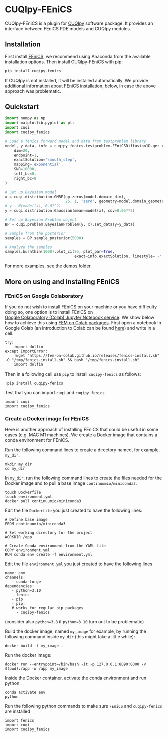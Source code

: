 # CUQIpy-FEniCS
CUQIpy-FEniCS is a plugin for [CUQIpy](https://github.com/CUQI-DTU/CUQIpy) software package. It provides an interface between FEniCS PDE models and CUQIpy modules.

## Installation
First install [FEniCS](https://fenicsproject.org/download/archive/), we 
recommend using Anaconda from the available installation options. Then install 
CUQIpy-FEniCS with pip:
```bash
pip install cuqipy-fenics
```
If CUQIpy is not installed, it will be installed automatically. We provide 
[additional information about FEniCS installation](#fenics_install), below,
in case the above approach was problematic. 

## Quickstart
```python
import numpy as np
import matplotlib.pyplot as plt
import cuqi
import cuqipy_fenics

# Load a fenics forward model and data from testproblem library
model, y_data, info = cuqipy_fenics.testproblem.FEniCSDiffusion1D.get_components(
    dim=20,
    endpoint=1,
    exactSolution='smooth_step',
    mapping='exponential',
    SNR=10000,
    left_bc=0,
    right_bc=8
)

# Set up Bayesian model
x = cuqi.distribution.GMRF(np.zeros(model.domain_dim),
                           25, 1, 'zero', geometry=model.domain_geometry)
# y ~ N(model(x), 0.01^2)
y = cuqi.distribution.Gaussian(mean=model(x), cov=0.05**2)

# Set up Bayesian Problem object
BP = cuqi.problem.BayesianProblem(y, x).set_data(y=y_data)

# Sample from the posterior
samples = BP.sample_posterior(5000)

# Analyze the samples
samples.burnthin(1000).plot_ci(95, plot_par=True,
                               exact=info.exactSolution, linestyle='-', marker='.')
```

For more examples, see the [demos](demos) folder.

<a id="fenics_install"></a>
## More on using and installing FEniCS


### FEniCS on Google Colaboratory

If you do not wish to install FEniCS on your machine or you have difficulty 
doing so, one option is to install FEniCS on  
[Google Colaboratory (Colab) Jupyter Notebook service](https://colab.google). 
We show below how to achieve this using 
[FEM on Colab packages](https://fem-on-colab.github.io/index.html). 
First open a notebook in Google Colab (an introduction to Colab can be found
[here](https://colab.research.google.com/?utm_source=scs-index#scrollTo=GJBs_flRovLc))
and write in a cell:


```
try:
    import dolfin
except ImportError:
    !wget "https://fem-on-colab.github.io/releases/fenics-install.sh" -O "/tmp/fenics-install.sh" && bash "/tmp/fenics-install.sh"
    import dolfin
```
Then in a following cell use `pip` to install `cuqipy-fenics` as follows:

```
!pip install cuqipy-fenics
```
Test that you can import `cuqi` and  `cuqipy_fenics` 

```
import cuqi
import cuqipy_fenics
```

### Create a Docker image for FEniCS 
Here is another approach of installing FEniCS that could be useful in
some cases (e.g. MAC M1 machines). We create a Docker image that contains a 
conda environment for FEniCS.

Run the following command lines to create a directory named, for example,
`my_dir`.


```
mkdir my_dir
cd my_dir
```

In `my_dir`, run the following command lines to create the files needed for the 
Docker image and to pull a base image `continuumio/miniconda3`.

```
touch Dockerfile
touch environment.yml
docker pull continuumio/miniconda3
```

Edit the file `Dockerfile` you just created to have the following lines: 
```
# Define base image
FROM continuumio/miniconda3
 
# Set working directory for the project
WORKDIR /app
 
# Create Conda environment from the YAML file
COPY environment.yml .
RUN conda env create -f environment.yml
```

Edit the file `environment.yml` you just created to have the following lines
```
name: env
channels:
   - conda-forge
dependencies:
   - python=3.10
   - fenics
   - pip
   - pip:
   # works for regular pip packages
     - cuqipy-fenics
```
(consider also `python=3.8` if `python=3.10` turn out to be problematic)

Build the docker image, named `my_image` for example, by running the following command inside `my_dir` (this might take a little while):
```
docker build -t my_image .
```

Run the docker image:
```
docker run --entrypoint=/bin/bash -it -p 127.0.0.1:8090:8000 -v $(pwd):/app -w /app my_image
```

Inside the Docker container, activate the conda environment and run python:
```
conda activate env
python
```

Run the following python commands to make sure `FEniCS` and `cuqipy-fenics` are
installed
```
import fenics
import cuqi
import cuqipy_fenics
```
